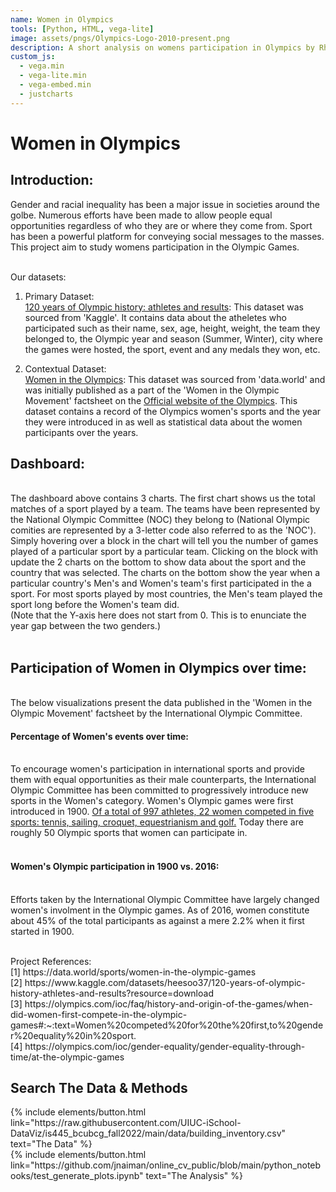 ```yaml
---
name: Women in Olympics
tools: [Python, HTML, vega-lite]
image: assets/pngs/Olympics-Logo-2010-present.png
description: A short analysis on womens participation in Olympics by Rhuta Patki
custom_js:
  - vega.min
  - vega-lite.min
  - vega-embed.min
  - justcharts
---
```



# Women in Olympics

## Introduction:

Gender and racial inequality has been a major issue in societies around the golbe. Numerous efforts have been made to allow people equal opportunities regardless of who they are or where they come from. Sport has been a powerful platform for conveying social messages to the masses. This project aim to study womens participation in the Olympic Games. 

<br>Our datasets: <br/>
1. Primary Dataset: <br>
[120 years of Olympic history: athletes and results](https://www.kaggle.com/datasets/heesoo37/120-years-of-olympic-history-athletes-and-results?resource=download): This dataset was sourced from 'Kaggle'. It contains data about the atheletes who participated such as their name, sex, age, height, weight, the team they belonged to, the Olympic year and season (Summer, Winter), city where the games were hosted, the sport, event and any medals they won, etc.

2. Contextual Dataset:<br>
[Women in the Olympics](https://data.world/sports/women-in-the-olympic-games): This dataset was sourced from 'data.world' and was initially published as a part of the 'Women in the Olympic Movement' factsheet on the [Official website of the Olympics](https://olympics.com/en/). This dataset contains a record of the Olympics women's sports and the year they were introduced in as well as statistical data about the women participants over the years.


## Dashboard:

<vegachart schema-url="{{ site.baseurl }}/assets/json/main_dashboard.json" style="width: 50%"></vegachart>
<br>
The dashboard above contains 3 charts. The first chart shows us the total matches of a sport played by a team. The teams have been represented by the National Olympic Committee (NOC) they belong to (National Olympic comities are represented by a 3-letter code also referred to as the 'NOC'). Simply hovering over a block in the chart will tell you the number of games played of a particular sport by a particular team. Clicking on the block with update the 2 charts on the bottom to show data about the sport and the country that was selected. The charts on the bottom show the year when a particular country's Men's and Women's team's first participated in the a sport. For most sports played by most countries, the Men's team played the sport long before the Women's team did.<br>
(Note that the Y-axis here does not start from 0. This is to enunciate the year gap between the two genders.)<br>
<br>




## Participation of Women in Olympics over time:
<br>
The below visualizations present the data published in the 'Women in the Olympic Movement' factsheet by the International Olympic Committee. 

#### Percentage of Women's events over time:<br>
<vegachart schema-url="{{ site.baseurl }}/assets/json/chart1.json" style="width: 100%"></vegachart>
<br>
To encourage women's participation in international sports and provide them with equal opportunities as their male counterparts, the International Olympic Committee has been committed to progressively introduce new sports in the Women's category. Women's Olympic games were first introduced in 1900. [Of a total of 997 athletes, 22 women competed in five sports: tennis, sailing, croquet, equestrianism and golf.](https://olympics.com/ioc/faq/history-and-origin-of-the-games/when-did-women-first-compete-in-the-olympic-games#:~:text=Women%20competed%20for%20the%20first,to%20gender%20equality%20in%20sport)
Today there are roughly 50 Olympic sports that women can participate in.
<br>
<br>

#### Women's Olympic participation in 1900 vs. 2016:<br>
<vegachart schema-url="{{ site.baseurl }}/assets/json/pie_charts.json" style="width: 100%"></vegachart>
<br>
Efforts taken by the International Olympic Committee have largely changed women's involment in the Olympic games. As of 2016, women constitute about 45% of the total participants as against a mere 2.2% when it first started in 1900.
<br>

<br>
Project References:<br>
[1] https://data.world/sports/women-in-the-olympic-games <br>
[2] https://www.kaggle.com/datasets/heesoo37/120-years-of-olympic-history-athletes-and-results?resource=download <br>
[3] https://olympics.com/ioc/faq/history-and-origin-of-the-games/when-did-women-first-compete-in-the-olympic-games#:~:text=Women%20competed%20for%20the%20first,to%20gender%20equality%20in%20sport.<br>
[4] https://olympics.com/ioc/gender-equality/gender-equality-through-time/at-the-olympic-games<br>



## Search The Data & Methods


<!-- these are written in a combo of html and liquid --> 

<div class="left">
{% include elements/button.html link="https://raw.githubusercontent.com/UIUC-iSchool-DataViz/is445_bcubcg_fall2022/main/data/building_inventory.csv" text="The Data" %}
</div>


<div class="right">
{% include elements/button.html link="https://github.com/jnaiman/online_cv_public/blob/main/python_notebooks/test_generate_plots.ipynb" text="The Analysis" %}
</div>

